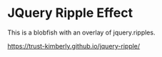 # JQuery Ripple Effect

This is a blobfish with an overlay of jquery.ripples.

https://trust-kimberly.github.io/jquery-ripple/
